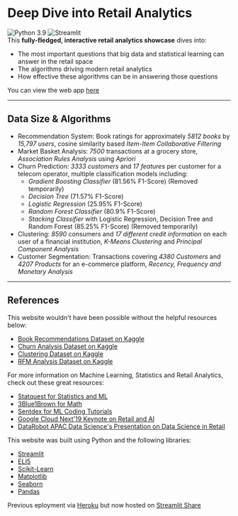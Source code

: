 # Deep Dive into Retail Analytics
![Python 3.9](https://img.shields.io/badge/Python-3.9-brightgreen.svg) ![Streamlit](https://img.shields.io/badge/Streamlit-Library-orange.svg)<br>
This **fully-fledged, interactive retail analytics showcase** dives into:
- The most important questions that big data and statistical learning can answer in the retail space
- The algorithms driving modern retail analytics
- How effective these algorithms can be in answering those questions 

You can view the web app [here](https://shuvo-saha-retail-analytics-showcase-streamlit-app-kzkeml.streamlit.app/)

---
## Data Size & Algorithms
- Recommendation System: Book ratings for approximately *5812 books* by *15,797 users*, cosine similarity based *Item-Item Collaborative Filtering*
- Market Basket Analysis: *7500* transactions at a grocery store, *Association Rules Analysis* using *Apriori*
- Churn Prediction: *3333 customers* and *17 features* per customer for a telecom operator, multiple classification models including:
  -  *Gradient Boosting Classifier* (81.56% F1-Score) (Removed temporarily)
  -  *Decision Tree* (71.57% F1-Score)
  -  *Logistic Regression* (25.95% F1-Score)
  -  *Random Forest Classifier* (80.9% F1-Score)
  -  *Stacking Classifier* with Logistic Regression, Decision Tree and Random Forest (85.25% F1-Score) (Removed temporarily)
- Clustering: *8590* consumers and *17 different credit information* on each user of a financial institution, *K-Means Clustering* and *Principal Component Analysis*
- Customer Segmentation: Transactions covering *4380 Customers* and *4207 Products* for an e-commerce platform, *Recency, Frequency and Monetary Analysis*

---
## References
This website wouldn't have been possible without the helpful resources below:
- [Book Recommendations Dataset on Kaggle](https://www.kaggle.com/saurabhbagchi/books-dataset)
- [Churn Analysis Dataset on Kaggle](https://www.kaggle.com/sandipdatta/customer-churn-analysis)
- [Clustering Dataset on Kaggle](https://www.kaggle.com/ankits29/credit-card-customer-clustering-with-explanation)
- [RFM Analysis Dataset on Kaggle](https://www.kaggle.com/roshansharma/online-retail) 

For more information on Machine Learning, Statistics and Retail Analytics, check out these great resources:
- [Statquest for Statistics and ML](https://www.youtube.com/user/joshstarmer)
- [3Blue1Brown for Math](https://www.youtube.com/channel/UCYO_jab_esuFRV4b17AJtAw)
- [Sentdex for ML Coding Tutorials](https://www.youtube.com/user/sentdex)
- [Google Cloud Next'19 Keynote on Retail and AI](https://www.youtube.com/watch?v=pKEmQ1VMxsM)
- [DataRobot APAC Data Science's Presentation on Data Science in Retail](https://www.youtube.com/watch?v=PThNpfd3waE) 

This website was built using Python and the following libraries:
- [Streamlit](https://docs.streamlit.io/en/stable/index.html)
- [ELI5](https://eli5.readthedocs.io/en/latest/overview.html)
- [Scikit-Learn](https://scikit-learn.org/)
- [Matplotlib](https://matplotlib.org/)
- [Seaborn](https://seaborn.pydata.org/)
- [Pandas](https://pandas.pydata.org/) 

Previous eployment via [Heroku](https://www.heroku.com/) but now hosted on [Streamlit Share](https://share.streamlit.io/)
